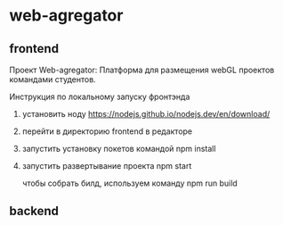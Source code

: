 # web-agregator
## frontend
Проект Web-agregator: Платформа для размещения webGL проектов командами студентов.

Инструкция по локальному запуску фронтэнда
1. установить ноду https://nodejs.github.io/nodejs.dev/en/download/
2. перейти в директорию frontend в редакторе
3. запустить установку покетов командой npm install
4. запустить развертывание проекта npm start

   чтобы собрать билд, используем команду npm run build

## backend